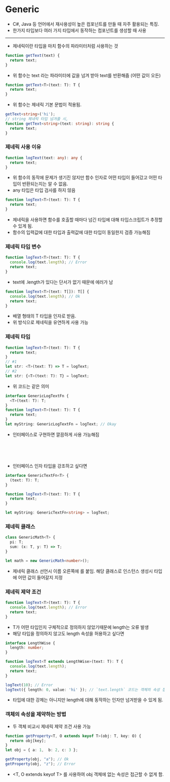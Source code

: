 # Generic
- C#, Java 등 언어에서 재사용성이 높은 컴포넌트를 만들 때 자주 활용되는 특징.
- 한가지 타입보다 여러 가지 타입에서 동작하는 컴포넌트를 생성할 때 사용

---
- 제네릭이란 타입을 마치 함수의 파라미터처럼 사용하는 것
```ts
function getText(text) {
  return text;
}
```
- 위 함수는 text 라는 파라미터에 값을 넘겨 받아 text를 반환해줌 (어떤 값이 오든)

```ts
function getText<T>(text: T): T {
  return text;
}
```
- 위 함수는 제네릭 기본 문법이 적용됨.
```ts
getText<string>('hi');
// string 제네릭 타입 넘겨줄 시,
function getText<string>(text: string): string {
  return text;
}
```

### 제네릭 사용 이유
```ts
function logText(text: any): any {
  return text;
}
```
- 위 함수의 동작에 문제가 생기진 않지만 함수 인자로 어떤 타입이 들어갔고 어떤 타입이 반환되는지는 알 수 없음.
- any 타입은 타입 검사를 하지 않음

```ts
function logText<T>(text: T): T {
  return text;
}
```
- 제네릭을 사용하면 함수를 호출할 때마다 넘긴 타입에 대해 타입스크립트가 추정할 수 있게 됨. 
- 함수의 입력값에 대한 타입과 출력값에 대한 타입이 동일한지 검증 가능해짐

### 제네릭 타입 변수
```ts
function logText<T>(text: T): T {
  console.log(text.length); // Error
  return text;
}
```
- text에 .length가 있다는 단서가 없기 때문에 에러가 남

```ts
function logText<T>(text: T[]): T[] {
  console.log(text.length); // Ok
  return text;
}
```
- 배열 형태의 T 타입을 인자로 받음.
- 위 방식으로 제네릭을 유연하게 사용 가능


### 제네릭 타입
```ts
function logText<T>(text: T): T {
  return text;
}
// #1
let str: <T>(text: T) => T = logText;
// #2
let str: {<T>(text: T): T} = logText;
```
- 위 코드는 같은 의미

```ts
interface GenericLogTextFn {
  <T>(text: T): T;
}
function logText<T>(text: T): T {
  return text;
}
let myString: GenericLogTextFn = logText; // Okay
```
- 인터페이스로 구현하면 깔끔하게 사용 가능해짐
<br/>
<br/>
<br/>

- 인터페이스 인자 타입을 강조하고 싶다면
```ts
interface GenericTextFn<T> {
  (text: T): T;
}

function logText<T>(text: T): T {
  return text;
}

let myString: GenericTextFn<string> = logText;
```

### 제네릭 클래스
```ts
class GenericMath<T> {
  pi: T;
  sum: (x: T, y: T) => T;
}

let math = new GenericMath<number>();
```
- 제네릭 클래스 선언시 이름 오른쪽에 <T>를 붙임. 해당 클래스로 인스턴스 생성시 타입에 어떤 값이 들어갈지 지정

### 제네릭 제약 조건
```ts
function logText<T>(text: T): T {
  console.log(text.length); // Error
  return text;
}
```
- T가 어떤 타입인지 구체적으로 정의하지 않았기때문에 length는 오류 발생
- 해당 타입을 정의하지 않고도 length 속성을 허용하고 싶다면

```ts
interface LengthWise {
  length: number;
}

function logText<T extends LengthWise>(text: T): T {
  console.log(text.length);
  return text;
}

logText(10); // Error
logText({ length: 0, value: 'hi' }); // `text.length` 코드는 객체의 속성 접근과 같이 동작하므로 오류 없음
```
- 타입에 대한 강제는 아니지만 length에 대해 동작하는 인자만 넘겨받을 수 있게 됨.

### 객체의 속성을 제약하는 방법
- 두 객체 비교시 제네릭 제약 조건 사용 가능
```ts
function getProperty<T, O extends keyof T>(obj: T, key: O) {
  return obj[key];
}
let obj = { a: 1,  b: 2, c: 3 };

getProperty(obj, "a"); // Ok
getProperty(obj, "z"); // Error
```
- <T, O extends keyof T> 를 사용하여 obj 객체에 없는 속성은 접근할 수 없게 함.
